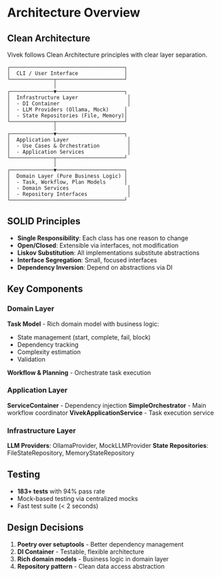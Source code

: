 # Architecture Overview

## Clean Architecture

Vivek follows Clean Architecture principles with clear layer separation.

```
┌─────────────────────────────────────┐
│  CLI / User Interface               │
└──────────────┬──────────────────────┘
               │
┌──────────────▼──────────────────────┐
│  Infrastructure Layer                │
│  - DI Container                      │
│  - LLM Providers (Ollama, Mock)     │
│  - State Repositories (File, Memory)│
└──────────────┬──────────────────────┘
               │
┌──────────────▼──────────────────────┐
│  Application Layer                   │
│  - Use Cases & Orchestration         │
│  - Application Services              │
└──────────────┬──────────────────────┘
               │
┌──────────────▼──────────────────────┐
│  Domain Layer (Pure Business Logic) │
│  - Task, Workflow, Plan Models      │
│  - Domain Services                   │
│  - Repository Interfaces             │
└─────────────────────────────────────┘
```

## SOLID Principles

- **Single Responsibility**: Each class has one reason to change
- **Open/Closed**: Extensible via interfaces, not modification
- **Liskov Substitution**: All implementations substitute abstractions
- **Interface Segregation**: Small, focused interfaces
- **Dependency Inversion**: Depend on abstractions via DI

## Key Components

### Domain Layer

**Task Model** - Rich domain model with business logic:
- State management (start, complete, fail, block)
- Dependency tracking
- Complexity estimation
- Validation

**Workflow & Planning** - Orchestrate task execution

### Application Layer

**ServiceContainer** - Dependency injection
**SimpleOrchestrator** - Main workflow coordinator
**VivekApplicationService** - Task execution service

### Infrastructure Layer

**LLM Providers**: OllamaProvider, MockLLMProvider
**State Repositories**: FileStateRepository, MemoryStateRepository

## Testing

- **183+ tests** with 94% pass rate
- Mock-based testing via centralized mocks
- Fast test suite (< 2 seconds)

## Design Decisions

1. **Poetry over setuptools** - Better dependency management
2. **DI Container** - Testable, flexible architecture
3. **Rich domain models** - Business logic in domain layer
4. **Repository pattern** - Clean data access abstraction
